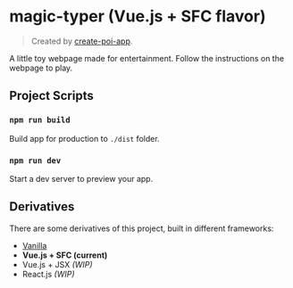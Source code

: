 # magic-typer (Vue.js + SFC flavor)

> Created by [create-poi-app](https://poi.js.org).
> 
A little toy webpage made for entertainment. Follow the instructions on the webpage to play.

## Project Scripts

### `npm run build`

Build app for production to `./dist` folder.

### `npm run dev`

Start a dev server to preview your app.

## Derivatives

There are some derivatives of this project, built in different frameworks:

* [Vanilla](https://github.com/KsRyY/magic-typer)
* **Vue.js + SFC (current)**
* Vue.js + JSX *(WIP)*
* React.js *(WIP)*


